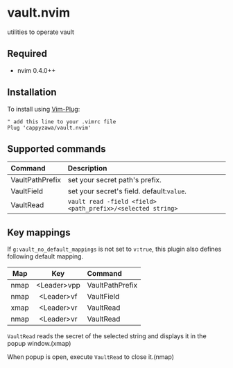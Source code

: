 # vault.nvim
utilities to operate vault

## Required
* nvim 0.4.0++
## Installation
To install using [Vim-Plug](https://github.com/junegunn/vim-plug):
```
" add this line to your .vimrc file
Plug 'cappyzawa/vault.nvim'
```
## Supported commands
|Command|Description|
|:---|:---|
|VaultPathPrefix|set your secret path's prefix.|
|VaultField|set your secret's field. default:`value`.|
|VaultRead|`vault read -field <field> <path_prefix>/<selected string>`|

## Key mappings
If `g:vault_no_default_mappings` is not set to `v:true`, this plugin also defines following default mapping.

|Map|Key|Command|
|:---:|:---:|:---|
|nmap|<Leader\>vpp|VaultPathPrefix|
|nmap|<Leader\>vf|VaultField|
|xmap|<Leader\>vr|VaultRead|
|nmap|<Leader\>vr|VaultRead|

`VaultRead` reads the secret of the selected string and displays it in the popup window.(xmap) 

When popup is open, execute `VaultRead` to close it.(nmap)



